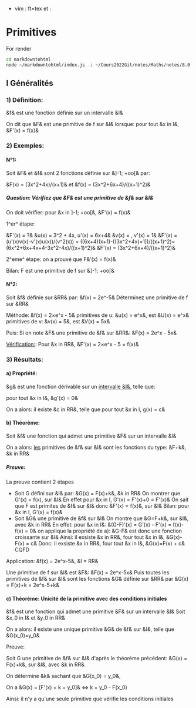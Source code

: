 - vim : ft=tex et : 

# Primitives

For render
```bash
cd markdowntohtml
node ~/markdowntohtml/index.js -i ~/Cours2022Git/notes/Maths/notes/8.0.Primitives.md -o ~/markdowntohtml/output/primitives.html --choosetheme --setinfolder ./exports --toc --render-math --dark
```

## I Généralités

### 1) Définition:

&f& est une fonction définie sur un intervalle &I&

On dit que <span class="box">&F& est une primitive de f sur &I&</span> <span class="green">lorsque:</span> pour tout &x in I&, <span class="box"> &F'(x) = f(x)&</span>

### 2) Exemples:

#### N°1:

Soit &F& et &f& sont 2 fonctions définie sur &]-1; +oo[& par:

&F(x) = (3x^2+4x)/(x+1)& et &f(x) = (3x^2+6x+4)/((x+1)^2)&

##### Question: Vérifiez que &F& est une primitive de &f& sur &I&

On doit vérifier: pour &x in ]-1; +oo[&, &F'(x) = f(x)&

1^er^ étape:

&F'(x) = ?& 
&u(x) = 3^2 + 4x, u'(x) = 6x+4&
&v(x) = , v'(x) = 1&
&F'(x) = (u'(x)v(x)-v'(x)u(x))/(v^2(x)) =  ((6x+4)(x+1)-((3x^2+4x)×1))/((x+1)^2)= (6x^2+6x+4x+4-3x^2-4x)/((x+1)^2)&
&F'(x) = (3x^2+6x+4)/((x+1)^2)&

2^eme^ étape: on a prouvé que F&'(x) = f(x)&

<div class="green">Bilan: F est une primitive de f sur  &]-1; +oo[&</div>

#### N°2:

Soit &f& définie sur &RR& par: &f(x) = 2e^-5&
Déterminez une primitive de f sur &RR&

<div class="green">Méthode: &f(x) = 2×e^x - 5&
primitives de u: &u(x) = e^x&, est &U(x) = e^x&
primitives de v: &v(x) = 5&, est &V(x) = 5x&
</div>

Puis: Si on note &F& une primitive de &f& sur &RR&: &F(x) = 2e^x - 5x&

<u>Vérification:</u>: Pour &x in RR&, &F'(x) = 2×e^x - 5 = f(x)&


### 3) Résultats:

#### a) Propriété:

<div class="boxed red">
&g& est une fonction dérivable sur un <u>intervalle &I&</u>, telle que:

pour tout &x in I&, &g'(x) = 0&

On a alors: il existe &c in RR&, telle que pour tout &x in I, g(x) = c&
</div>


#### b) Théorème:

<div class="boxed red">
Soit &f& une fonction qui admet une primitive &F& sur un intervalle &I&

On a alors: <u>les</u> primitives de &f& sur &I& sont les fonctions du type: &F+k&, &k in RR&
</div>

##### Preuve:

La preuve contient 2 étapes

- Soit G défini sur &I& par: &G(x) = F(x)+k&, &k in RR&
    On montrer que G'(x) = f(x), sur &I&
    En effet pour &x in I, G'(x) = F'(x)+0 = F'(x)&
    On sait que F est primites de &f& sur &I& donc &F'(x) = f(x)&, sur &I&
    Bilan: pour &x in I, G'(x) = f(x)&
- Soit &G& une primitive de &f& sur &I&
    On montre que &G=F+k&, sur &I&, avec &k in RR&
    En effet: pour &x in I&: &(G-F)'(x) = G'(x) - F'(x) = f(x)-f(x) = 0&
    on applique la propriété de a): &G-F& est donc une fonction croissante sur &I&
    Ainsi: il exsiste &x in RR&, four tout &x in I&, &G(x)-F(x) = c&
    Donc:  il exsiste &x in RR&, four tout &x in I&, &G(x)=F(x) + c& CQFD

Application: &f(x) = 2e^x-5&, &I = RR&

Une primitive de f sur &I& est &F&: &F(x) = 2e^x-5x&
Puis toutes les primitives de &f& sur &I& sont les fonctions &G& définie sur &RR& par &G(x) = F(x)+k = 2e^x-5+k& 

#### c) Théorème: Unicité de la primitive avec des conditions initiales

<div class="boxed red">
&f& est une fonction qui admet une primitive &F& sur un intervalle &I&
Soit &x_0 in I& et &y_0 in RR&

On a alors: il existe une unique primitive &G& de &f& sur &I&, telle que &G(x_0)=y_0&
</div>
    
Preuve:

Soit G une primitive de &f& sur &I& d'après le théorème précédent: &G(x) = F(x)+k&, sur &I&, avec &k in RR&

On détermine &k& sachant que &G(x_0) = y_0&, 

On a &G(x) = [F'(x) + k = y_0]& <=> k = y_0 - F(x_0)

Ainsi: il n'y a qu'une seule primitive que vérifie les conditions initiales
